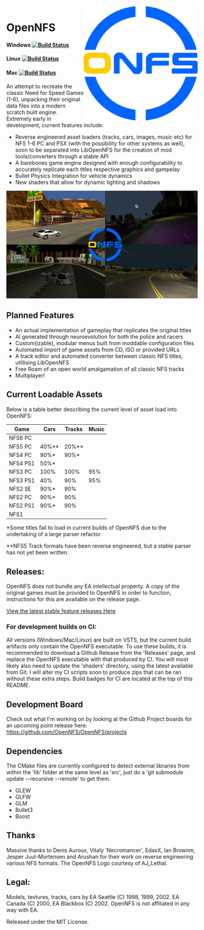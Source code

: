 <img src="doc/logo.png" align="right" height="300" width="300"/>

# OpenNFS 

#### Windows    [![Build Status](https://type2labs.visualstudio.com/OpenNFS/_apis/build/status/OpenNFS.OpenNFS?branchName=main&jobName=Windows_gcc)](https://type2labs.visualstudio.com/OpenNFS/_build/latest?definitionId=12&branchName=main)
#### Linux      [![Build Status](https://type2labs.visualstudio.com/OpenNFS/_apis/build/status/OpenNFS.OpenNFS?branchName=main&jobName=Linux)](https://type2labs.visualstudio.com/OpenNFS/_build/latest?definitionId=12&branchName=main)
#### Mac        [![Build Status](https://type2labs.visualstudio.com/OpenNFS/_apis/build/status/OpenNFS.OpenNFS?branchName=main&jobName=Mac)](https://type2labs.visualstudio.com/OpenNFS/_build/latest?definitionId=12&branchName=main)
    
An attempt to recreate the classic Need for Speed Games (1-6), unpacking their original data files into a modern scratch built engine. Extremely early in development, current features include:
 
  * Reverse engineered asset loaders (tracks, cars, images, music etc) for NFS 1-6 PC and PSX (with the possibility for other systems as well), soon to be separated into LibOpenNFS for the creation of mod tools/converters through a stable API
  * A barebones game engine designed with enough configurability to accurately replicate each titles respective graphics and gampelay
  * Bullet Physics Integration for vehicle dynamics
  * New shaders that allow for dynamic lighting and shadows
  
![Screenshot](doc/BuildProgress.png)  
  
## Planned Features

  * An actual implementation of gameplay that replicates the original titles
  * AI generated through neuroevolution for both the police and racers
  * Custom(izable), modular menus built from moddable configuration files
  * Automated import of game assets from CD, ISO or provided URLs
  * A track editor and automated converter between classic NFS titles, utlilising LibOpenNFS
  * Free Roam of an open world amalgamation of all classic NFS tracks
  * Multiplayer!

## Current Loadable Assets

Below is a table better describing the current level of asset load into OpenNFS:

| Game     | Cars | Tracks | Music |
|----------|------|--------|-------|
| NFS6 PC  |      |        |       |
| NFS5 PC  | 40%**| 20%**  |       |
| NFS4 PC  | 90%* | 90%*   |       |
| NFS4 PS1 | 50%* |        |       |
| NFS3 PC  | 100% | 100%   | 95%   |
| NFS3 PS1 | 40%  | 90%    | 95%   |
| NFS2 SE  | 90%* | 90%    |       |
| NFS2 PC  | 90%* | 90%    |       |
| NFS2 PS1 | 90%* | 90%    |       |
| NFS1     |      |        |       |

*Some titles fail to load in current builds of OpenNFS due to the undertaking of a large parser refactor. 

**NFS5 Track formats have been reverse engineered, but a stable parser has not yet been written.

## Releases:

OpenNFS does not bundle any EA intellectual property. A copy of the original games must be provided to OpenNFS in order to function, instructions for this are available on the release page.

[View the latest stable feature releases Here](https://github.com/AmrikSadhra/OpenNFS/releases)

### For development builds on CI:

All versions (Windows/Mac/Linux) are built on VSTS, but the current build artifacts only contain the OpenNFS executable. To use these builds, it is recommended to download a Github Release from the 'Releases' page, and replace the OpenNFS executable with that produced by CI. You will most likely also need to update the 'shaders' directory, using the latest available from Git. I will alter my CI scripts soon to produce zips that can be ran without these extra steps. Build badges for CI are located at the top of this README.

## Development Board

Check out what I'm working on by looking at the Github Project boards for an upcoming point release here:
https://github.com/OpenNFS/OpenNFS/projects

## Dependencies

The CMake files are currently configured to detect external libraries from within the 'lib' folder at the same level as 'src', just do a 'git submodule update --recursive --remote' to get them.

* GLEW 
* GLFW
* GLM 
* Bullet3
* Boost

## Thanks

Massive thanks to Denis Auroux, Vitaly 'Necromancer', EdasX, Ian Brownm, Jesper Juul-Mortensen and Arushan for their work on reverse engineering various NFS formats.
The OpenNFS Logo courtesy of AJ_Lethal.

## Legal:
Models, textures, tracks, cars by EA Seattle (C) 1998, 1999, 2002. EA Canada (C) 2000, EA Blackbox (C) 2002.
OpenNFS is not affiliated in any way with EA.

Released under the MIT License.


